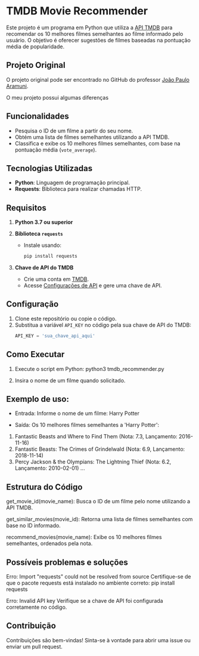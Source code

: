 # TMDB Movie Recommender

Este projeto é um programa em Python que utiliza a [API TMDB](https://www.themoviedb.org/) para recomendar os 10 melhores filmes semelhantes ao filme informado pelo usuário. O objetivo é oferecer sugestões de filmes baseadas na pontuação média de popularidade.

## Projeto Original
O projeto original pode ser encontrado no GitHub do professor [João Paulo Aramuni](https://github.com/joaopauloaramuni/python/tree/main/PROJETOS/Projeto%20MoviesWithTMDBApi). 

O meu projeto possui algumas diferenças

## Funcionalidades

- Pesquisa o ID de um filme a partir do seu nome.
- Obtém uma lista de filmes semelhantes utilizando a API TMDB.
- Classifica e exibe os 10 melhores filmes semelhantes, com base na pontuação média (`vote_average`).

## Tecnologias Utilizadas

- **Python**: Linguagem de programação principal.
- **Requests**: Biblioteca para realizar chamadas HTTP.

## Requisitos

1. **Python 3.7 ou superior**
2. **Biblioteca `requests`**
   - Instale usando:
     ```bash
     pip install requests
     ```

3. **Chave de API do TMDB**
   - Crie uma conta em [TMDB](https://www.themoviedb.org/).
   - Acesse [Configurações de API](https://www.themoviedb.org/settings/api) e gere uma chave de API.

## Configuração

1. Clone este repositório ou copie o código.
2. Substitua a variável `API_KEY` no código pela sua chave de API do TMDB:
   ```python
   API_KEY = 'sua_chave_api_aqui'

## Como Executar

1. Execute o script em Python:
python3 tmdb_recommender.py

2. Insira o nome de um filme quando solicitado.

## Exemplo de uso:
- Entrada:
Informe o nome de um filme: Harry Potter

- Saída:
Os 10 melhores filmes semelhantes a 'Harry Potter':
1. Fantastic Beasts and Where to Find Them (Nota: 7.3, Lançamento: 2016-11-16)
2. Fantastic Beasts: The Crimes of Grindelwald (Nota: 6.9, Lançamento: 2018-11-14)
3. Percy Jackson & the Olympians: The Lightning Thief (Nota: 6.2, Lançamento: 2010-02-01)
...

## Estrutura do Código

get_movie_id(movie_name):
Busca o ID de um filme pelo nome utilizando a API TMDB.

get_similar_movies(movie_id):
Retorna uma lista de filmes semelhantes com base no ID informado.

recommend_movies(movie_name):
Exibe os 10 melhores filmes semelhantes, ordenados pela nota.

## Possíveis problemas e soluções
Erro: Import "requests" could not be resolved from source
Certifique-se de que o pacote requests está instalado no ambiente correto: pip install requests

Erro: Invalid API key
Verifique se a chave de API foi configurada corretamente no código.

## Contribuição
Contribuições são bem-vindas! Sinta-se à vontade para abrir uma issue ou enviar um pull request.